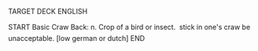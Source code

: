 TARGET DECK
ENGLISH

START
Basic
Craw
Back: n. Crop of a bird or insect.  stick in one's craw be unacceptable. [low german or dutch]
END
